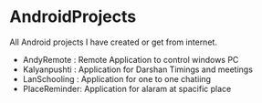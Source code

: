 # AndroidProjects
All Android projects I have created or get from internet.
- AndyRemote : Remote Application to control windows PC
- Kalyanpushti : Application for Darshan Timings and meetings 
- LanSchooling : Application for one to one chatiing 
- PlaceReminder: Application for alaram at spacific place
